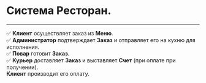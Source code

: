 # Система Ресторан.
____
:white_check_mark: **Клиент** осуществляет заказ из **Меню**.\
:white_check_mark: **Администратор** подтверждает **Заказ** и отправляет его на кухню для исполнения.\
:white_check_mark: **Повар** готовит **Заказ**.\
:white_check_mark: **Курьер** доставляет **Заказ** и выставляет **Счет** (при оплате при получении).\
**Клиент** производит его оплату.
